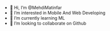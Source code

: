 - 👋 Hi, I’m @MehdiMatinfar
- 👀 I’m interested in Mobile And Web Developing
- 🌱 I’m currently learning ML
- 💞️ I’m looking to collaborate on Github


